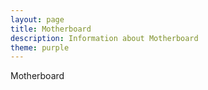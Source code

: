 ```yaml
---
layout: page
title: Motherboard
description: Information about Motherboard
theme: purple
---
```


Motherboard
